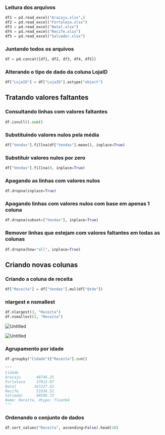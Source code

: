 ### Leitura dos arquivos

```python
df1 = pd.read_excel("Aracaju.xlsx",)
df2 = pd.read_excel("Fortaleza.xlsx")
df3 = pd.read_excel("Natal.xlsx")
df4 = pd.read_excel("Recife.xlsx")
df5 = pd.read_excel("Salvador.xlsx")
```

### Juntando todos os arquivos

```python
df = pd.concat([df1, df2, df3, df4, df5])
```

### Alterando o tipo de dado da coluna LojaID

```python
df["LojaID"] = df["LojaID"].astype("object")
```

## ****Tratando valores faltantes****

### Consultando linhas com valores faltantes

```python
df.isnull().sum()
```

### Substituindo valores nulos pela média

```python
df["Vendas"].fillna(df["Vendas"].mean(), inplace=True)
```

### Substituir valores nulos por zero

```python
df["Vendas"].fillna(0, inplace=True)
```

### Apagando as linhas com valores nulos

```python
df.dropna(inplace=True)
```

### Apagando linhas com valores nulos com base em apenas 1 coluna

```python
df.dropna(subset=["Vendas"], inplace=True)
```

### Remover linhas que estejam com valores faltantes em todas as colunas

```python
df.dropna(how="all", inplace=True)
```

## ****Criando novas colunas****

### Criando a coluna de receita

```python
df["Receita"] = df["Vendas"].mul(df["Qtde"])
```

### nlargest e nsmallest

```python
df.nlargest(3, "Receita")
df.nsmallest(3, "Receita")
```

![Untitled](https://s3-us-west-2.amazonaws.com/secure.notion-static.com/2be0158e-9622-4468-bd8b-84a9839a0dc6/Untitled.png)

![Untitled](https://s3-us-west-2.amazonaws.com/secure.notion-static.com/e154a70d-ea85-4c51-b153-959f00157b7a/Untitled.png)

### Agrupamento por idade

```python
df.groupby("Cidade")["Receita"].sum()

"""
Cidade
Aracaju       48748.25
Fortaleza     37913.97
Natal        167227.52
Recife        51936.51
Salvador      40596.73
Name: Receita, dtype: float64
"""
```

### Ordenando o conjunto de dados

```python
df.sort_values("Receita", ascending=False).head(10)
```
